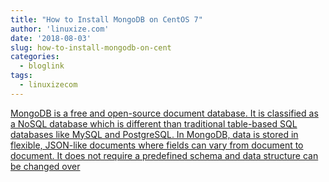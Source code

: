 ```yaml
---
title: "How to Install MongoDB on CentOS 7"
author: 'linuxize.com'
date: '2018-08-03'
slug: how-to-install-mongodb-on-cent
categories:
  - bloglink
tags:
  - linuxizecom
---
```


[MongoDB is a free and open-source document database. It is classified as a NoSQL database which is different than traditional table-based SQL databases like MySQL and PostgreSQL. In MongoDB, data is stored in flexible, JSON-like documents where fields can vary from document to document. It does not require a predefined schema and data structure can be changed over<i class="fas fa-external-link-alt"></i>](https://linuxize.com/post/how-to-install-mongodb-on-centos-7/)

